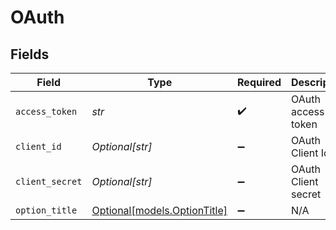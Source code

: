 # OAuth


## Fields

| Field                                                    | Type                                                     | Required                                                 | Description                                              |
| -------------------------------------------------------- | -------------------------------------------------------- | -------------------------------------------------------- | -------------------------------------------------------- |
| `access_token`                                           | *str*                                                    | :heavy_check_mark:                                       | OAuth access token                                       |
| `client_id`                                              | *Optional[str]*                                          | :heavy_minus_sign:                                       | OAuth Client Id                                          |
| `client_secret`                                          | *Optional[str]*                                          | :heavy_minus_sign:                                       | OAuth Client secret                                      |
| `option_title`                                           | [Optional[models.OptionTitle]](../models/optiontitle.md) | :heavy_minus_sign:                                       | N/A                                                      |